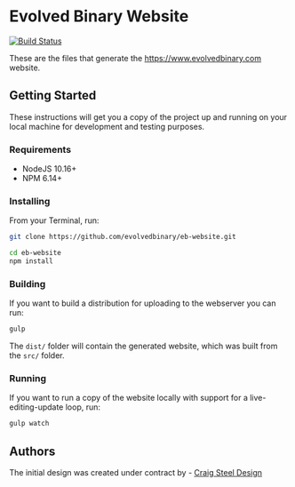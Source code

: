 # Evolved Binary Website

[![Build Status](https://travis-ci.com/evolvedbinary/eb-website.png?branch=master)](https://travis-ci.com/evolvedbinary/eb-website)

These are the files that generate the https://www.evolvedbinary.com website.

## Getting Started

These instructions will get you a copy of the project up and running on your local machine for development and testing purposes.

### Requirements

* NodeJS 10.16+
* NPM 6.14+


### Installing

From your Terminal, run:

```bash
git clone https://github.com/evolvedbinary/eb-website.git

cd eb-website
npm install
```

### Building

If you want to build a distribution for uploading to the webserver you can run:

```bash
gulp
```

The `dist/` folder will contain the generated website, which was built from the `src/` folder.

### Running

If you want to run a copy of the website locally with support for a live-editing-update loop, run:

```bash
gulp watch
```

## Authors

The initial design was created under contract by - [Craig Steel Design](https://craigsteel-design.com)
